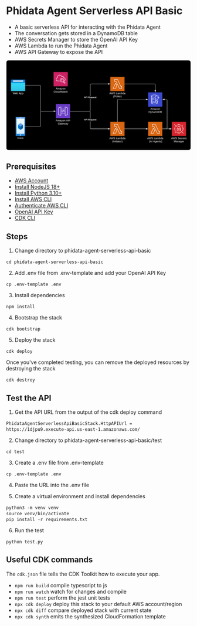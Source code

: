 # Phidata Agent Serverless API Basic

* A basic serverless API for interacting with the Phidata Agent
* The conversation gets stored in a DynamoDB table
* AWS Secrets Manager to store the OpenAI API Key
* AWS Lambda to run the Phidata Agent
* AWS API Gateway to expose the API

<img
  src="https://github.com/phidatahq/aws-templates/blob/main/assets/phidata-agent-serverless-basic-api.png"
  style="border-radius: 8px;"
/>

## Prerequisites

* [AWS Account](https://aws.amazon.com/free/)
* [Install NodeJS 18+](https://nodejs.org/en/download/)
* [Install Python 3.10+](https://www.python.org/downloads/)
* [Install AWS CLI](https://aws.amazon.com/cli/)
* [Authenticate AWS CLI](https://docs.aws.amazon.com/cli/latest/userguide/cli-configure-files.html)
* [OpenAI API Key](https://platform.openai.com/api-keys)
* [CDK CLI](https://docs.aws.amazon.com/cdk/v2/guide/getting-started.html)

## Steps

1. Change directory to phidata-agent-serverless-api-basic
```
cd phidata-agent-serverless-api-basic
```

2. Add .env file from .env-template and add your OpenAI API Key

```
cp .env-template .env
```

3. Install dependencies

```
npm install
```

4. Bootstrap the stack

```
cdk bootstrap
```


5. Deploy the stack

```
cdk deploy
```

Once you've completed testing, you can remove the deployed resources by destroying the stack

```
cdk destroy
```

## Test the API

1. Get the API URL from the output of the cdk deploy command
```
PhidataAgentServerlessApiBasicStack.HttpAPIUrl = https://1djpu9.execute-api.us-east-1.amazonaws.com/
```

2. Change directory to phidata-agent-serverless-api-basic/test
```
cd test
```

3. Create a .env file from .env-template
```
cp .env-template .env
```

4. Paste the URL into the .env file

5. Create a virtual environment and install dependencies
```
python3 -m venv venv
source venv/bin/activate
pip install -r requirements.txt
```

6. Run the test
```
python test.py
```


## Useful CDK commands
The `cdk.json` file tells the CDK Toolkit how to execute your app.

* `npm run build`   compile typescript to js
* `npm run watch`   watch for changes and compile
* `npm run test`    perform the jest unit tests
* `npx cdk deploy`  deploy this stack to your default AWS account/region
* `npx cdk diff`    compare deployed stack with current state
* `npx cdk synth`   emits the synthesized CloudFormation template
